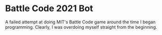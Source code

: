 # Battle Code 2021 Bot
A failed attempt at doing MIT's Battle Code game around the time I began programming.
Clearly, I was overdoing myself straight from the beginning.